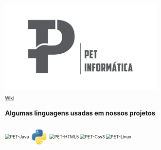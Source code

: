 <div>
<img src="PET_logo.png" width="500"/>

[Wiki](https://github.com/petinfpucrs/petinf/wiki)
  </div>
<h2>Algumas linguagens usadas em nossos projetos</h2>

</div>
  <div style="display: inline_block"><br>
 <img align="center" alt="PET-Java" height="60" width="60" src="https://cdn.jsdelivr.net/gh/devicons/devicon/icons/java/java-original.svg">
    <img align="center" alt="PET-Python" height="60" width="60"src="https://raw.githubusercontent.com/devicons/devicon/master/icons/python/python-original.svg"> 
   <img align="center" alt="PET-HTML5" height="60" width="60" src="https://cdn.jsdelivr.net/gh/devicons/devicon/icons/html5/html5-original.svg">
    <img align="center" alt="PET-Css3" height = "60" width="60" src="https://cdn.jsdelivr.net/gh/devicons/devicon/icons/css3/css3-original.svg">
    <img align="center" alt="PET-Linux" height = "60" width="60"src="https://cdn.jsdelivr.net/gh/devicons/devicon/icons/linux/linux-plain.svg">
</div>
